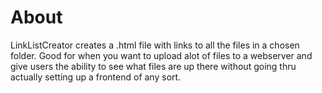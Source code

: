 # About
LinkListCreator creates a .html file with links to all the files in a chosen folder.
Good for when you want to upload alot of files to a webserver and give
users the ability to see what files are up there without going thru actually
setting up a frontend of any sort.
